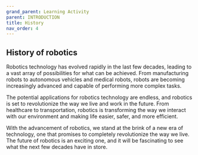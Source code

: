```yaml
---
grand_parent: Learning Activity
parent: INTRODUCTION
title: History
nav_order: 4
---
```


 History of robotics
--------------------------------------------------------------------------------

Robotics technology has evolved rapidly in the last few decades, leading to a vast array of possibilities for what can be achieved. From manufacturing robots to autonomous vehicles and medical robots, robots are becoming increasingly advanced and capable of performing more complex tasks.

The potential applications for robotics technology are endless, and robotics is set to revolutionize the way we live and work in the future. From healthcare to transportation, robotics is transforming the way we interact with our environment and making life easier, safer, and more efficient.

With the advancement of robotics, we stand at the brink of a new era of technology, one that promises to completely revolutionize the way we live. The future of robotics is an exciting one, and it will be fascinating to see what the next few decades have in store.
